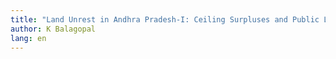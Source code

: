 ```yaml
---
title: "Land Unrest in Andhra Pradesh-I: Ceiling Surpluses and Public Lands"
author: K Balagopal
lang: en
---
```

